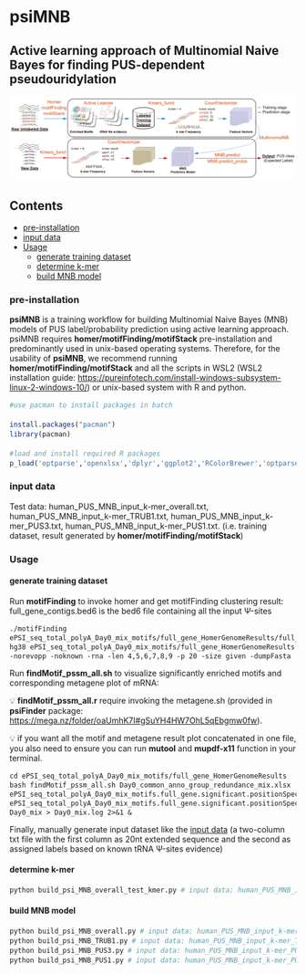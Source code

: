 # psiMNB

## Active learning approach of Multinomial Naive Bayes for finding PUS-dependent pseudouridylation

![psiMNB](psiMNB.png)

## Contents
- [pre-installation](#pre-installation)
- [input data](#input-data)
- [Usage](#Usage)
  - [generate training dataset](#generate-training-dataset)
  - [determine k-mer](#determine-k-mer)
  - [build MNB model](#build-MNB-model)

### pre-installation
**psiMNB** is a training workflow for building Multinomial Naive Bayes (MNB) models of PUS label/probability prediction using active learning approach. psiMNB requires **homer/motifFinding/motifStack** pre-installation and predominantly used in unix-based operating systems. Therefore, for the usability of **psiMNB**, we recommend running **homer/motifFinding/motifStack** and all the scripts in WSL2 (WSL2 installation guide: https://pureinfotech.com/install-windows-subsystem-linux-2-windows-10/) or unix-based system with R and python.

```R
#use pacman to install packages in batch

install.packages("pacman")
library(pacman)

#load and install required R packages 
p_load('optparse','openxlsx','dplyr','ggplot2','RColorBrewer','optparse','motifStack','gridGraphics','stringr')
```
### input data
Test data: human_PUS_MNB_input_k-mer_overall.txt, human_PUS_MNB_input_k-mer_TRUB1.txt, human_PUS_MNB_input_k-mer_PUS3.txt, human_PUS_MNB_input_k-mer_PUS1.txt. (i.e. training dataset, result generated by **homer/motifFinding/motifStack**)

### Usage

#### generate training dataset

Run **motifFinding** to invoke homer and get motifFinding clustering result: full_gene_contigs.bed6 is the bed6 file containing all the input Ψ-sites
```shell
./motifFinding ePSI_seq_total_polyA_Day0_mix_motifs/full_gene_HomerGenomeResults/full_gene_contigs.bed6 hg38 ePSI_seq_total_polyA_Day0_mix_motifs/full_gene_HomerGenomeResults -norevopp -noknown -rna -len 4,5,6,7,8,9 -p 20 -size given -dumpFasta
```

Run **findMotif_pssm_all.sh** to visualize significantly enriched motifs and corresponding metagene plot of mRNA:

💡 **findMotif_pssm_all.r** require invoking the metagene.sh (provided in **psiFinder** package: https://mega.nz/folder/oaUmhK7I#gSuYH4HW7OhL5qEbgmw0fw).

💡 if you want all the motif and metagene result plot concatenated in one file, you also need to ensure you can run **mutool** and **mupdf-x11** function in your terminal.

```shell
cd ePSI_seq_total_polyA_Day0_mix_motifs/full_gene_HomerGenomeResults
bash findMotif_pssm_all.sh Day0_common_anno_group_redundance_mix.xlsx ePSI_seq_total_polyA_Day0_mix_motifs.full_gene.significant.positionSpecifc.motifs.sequences.txt ePSI_seq_total_polyA_Day0_mix_motifs.full_gene.significant.positionSpecifc.motifs.txt Day0_mix > Day0_mix.log 2>&1 &
```

Finally, manually generate input dataset like the [input data](#input-data) (a two-column txt file with the first column as 20nt extended sequence and the second as assigned labels based on known tRNA Ψ-sites evidence)

#### determine k-mer
```python
python build_psi_MNB_overall_test_kmer.py # input data: human_PUS_MNB_input_k-mer_overall.txt is loaded
```

#### build MNB model
```python
python build_psi_MNB_overall.py # input data: human_PUS_MNB_input_k-mer_overall.txt is loaded
python build_psi_MNB_TRUB1.py # input data: human_PUS_MNB_input_k-mer_TRUB1.txt is loaded
python build_psi_MNB_PUS3.py # input data: human_PUS_MNB_input_k-mer_PUS3.txt is loaded
python build_psi_MNB_PUS1.py # input data: human_PUS_MNB_input_k-mer_PUS1.txt is loaded
```
